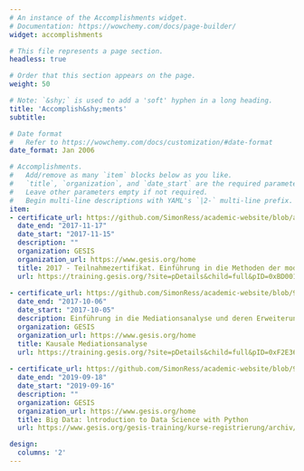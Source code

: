 ```yaml
---
# An instance of the Accomplishments widget.
# Documentation: https://wowchemy.com/docs/page-builder/
widget: accomplishments

# This file represents a page section.
headless: true

# Order that this section appears on the page.
weight: 50

# Note: `&shy;` is used to add a 'soft' hyphen in a long heading.
title: 'Accomplish&shy;ments'
subtitle:

# Date format
#   Refer to https://wowchemy.com/docs/customization/#date-format
date_format: Jan 2006

# Accomplishments.
#   Add/remove as many `item` blocks below as you like.
#   `title`, `organization`, and `date_start` are the required parameters.
#   Leave other parameters empty if not required.
#   Begin multi-line descriptions with YAML's `|2-` multi-line prefix.
item:
- certificate_url: https://github.com/SimonRess/academic-website/blob/a000fe6e9d799cedae9bf17da82e5e438e80cbe1/assets/media/certificates/2017%20-%20Teilnahmezertifikat.%20Einf%C3%BChrung%20in%20die%20Methoden%20der%20modernen%20Kausalanalyse.pdf
  date_end: "2017-11-17"
  date_start: "2017-11-15"
  description: ""
  organization: GESIS
  organization_url: https://www.gesis.org/home
  title: 2017 - Teilnahmezertifikat. Einführung in die Methoden der modernen Kausalanalyse
  url: https://training.gesis.org/?site=pDetails&child=full&pID=0xBD00134A835B486D935EF5023851FF97
  
- certificate_url: https://github.com/SimonRess/academic-website/blob/9b3f636983559810be819b833e914ea87dacc253/assets/media/certificates/2017%20-%20Teilnehmerzertifikat%20Kausale%20Mediationsanalyse.pdf
  date_end: "2017-10-06"
  date_start: "2017-10-05"
  description: Einführung in die Mediationsanalyse und deren Erweiterung um direkte und indirekte kausale Effekte
  organization: GESIS
  organization_url: https://www.gesis.org/home
  title: Kausale Mediationsanalyse
  url: https://training.gesis.org/?site=pDetails&child=full&pID=0xF2E36E998EBB4B9E9E527143D26B122E
  
- certificate_url: https://github.com/SimonRess/academic-website/blob/9b3f636983559810be819b833e914ea87dacc253/assets/media/certificates/2019%20-%20Big%20Data.%20lntroduction%20to%20Data%20Science%20with%20Python.pdf
  date_end: "2019-09-18"
  date_start: "2019-09-16"
  description: ""
  organization: GESIS
  organization_url: https://www.gesis.org/home
  title: Big Data: lntroduction to Data Science with Python
  url: https://www.gesis.org/gesis-training/kurse-registrierung/archiv/workshops/2019

design:
  columns: '2' 
---
```

